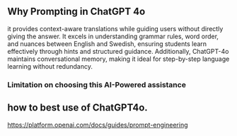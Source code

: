## Why Prompting in ChatGPT 4o
 it provides context-aware translations while guiding users without directly giving the answer. It excels in understanding grammar rules, word order, and nuances between English and Swedish, ensuring students learn effectively through hints and structured guidance. 
 Additionally, ChatGPT-4o maintains conversational memory, making it ideal for step-by-step language learning without redundancy.


### Limitation on choosing this AI-Powered assistance


## how to best use of ChatGPT4o.
https://platform.openai.com/docs/guides/prompt-engineering